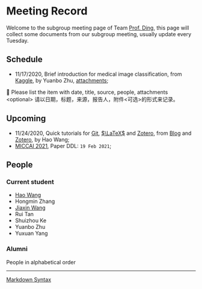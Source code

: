 # Meeting Record

Welcome to the subgroup meeting page of Team [Prof. Ding](http://som.hfut.edu.cn/wgp/web/js_nr.jsp?id=1000012012800035), this page will collect some documents from our subgroup meeting, usually update every Tuesday.

## Schedule

- 11/17/2020, Brief introduction for medical image classification, from [Kaggle](https://www.kaggle.com/sid321axn/step-wise-approach-cnn-model-77-0344-accuracy), by Yuanbo Zhu, [attachments](/attachments/other/step-wise-approach-cnn-model-77-0344-accuracy.ipynb);

:memo: Please list the item with date, title, source, people, attachments \<optional\> 请以日期，标题，来源，报告人，附件<可选>的形式来记录。

## Upcoming

- 11/24/2020, Quick tutorials for [Git](https://blog.waynehfut.com/2020/02/20/quickgittur/), [$\LaTeX$](https://blog.waynehfut.com/2020/01/20/intro-to-tex/) and [Zotero](https://www.zotero.org/support/zh/quick_start_guide), from [Blog](https://blog.waynehfut.com) and [Zotero](https://www.zotero.org/support/zh/quick_start_guide), by Hao Wang;
- [MICCAI 2021](http://miccai2021.org/), Paper DDL: `19 Feb 2021`;

## People

### Current student

- [Hao Wang](https://waynehfut.com/)
- Hongmin Zhang
- [Jiaxin Wang](https://jiaxinshiwo.github.io/)
- Rui Tan
- Shuizhou Ke
- Yuanbo Zhu
- Yuxuan Yang

### Alumni

People in alphabetical order

---

[Markdown Syntax](https://daringfireball.net/projects/markdown/syntax)
